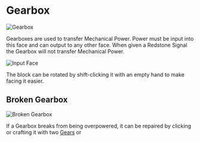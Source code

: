 # Gearbox

![Gearbox](block:betterwithmods:wooden_gearbox@0)

Gearboxes are used to transfer Mechanical Power.
Power must be input into this face and can output to any other face.
When given a Redstone Signal the Gearbox will not transfer Mechanical Power.

![Input Face](betterwithmods:textures/blocks/wooden_gearbox_input.png)

The block can be rotated by shift-clicking it with an empty hand to make facing it easier.


## Broken Gearbox
![Broken Gearbox](block:betterwithmods:wooden_broken_gearbox@0)

If a Gearbox breaks from being overpowered, it can be repaired by clicking or crafting it with two [Gears](../items/gear.md) or